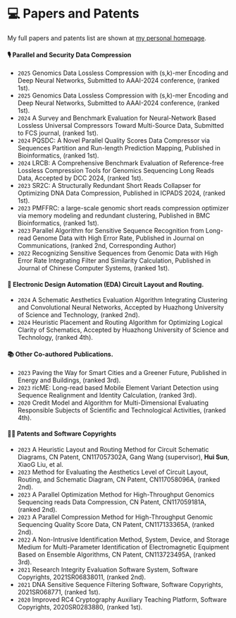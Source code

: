 
# 💻 Papers and Patents

My full papers and patents list are shown at [my personal homepage](https://fahaihi.github.io).

#### 🎙 Parallel and Security Data Compression
- ``2025`` Genomics Data Lossless Compression with (s,k)-mer Encoding and Deep Neural Networks, Submitted to AAAI-2024 conference, (ranked 1st).
- ``2025`` Genomics Data Lossless Compression with (s,k)-mer Encoding and Deep Neural Networks, Submitted to AAAI-2024 conference, (ranked 1st).
- ``2024`` A Survey and Benchmark Evaluation for Neural-Network Based Lossless Universal Compressors Toward Multi-Source Data, Submitted to FCS journal, (ranked 1st).
- ``2024`` PQSDC: A Novel Parallel Quality Scores Data Compressor via Sequences Partition and Run-length Prediction Mapping, Published in Bioinformatics, (ranked 1st).
- ``2024`` LRCB: A Comprehensive Benchmark Evaluation of Reference-free Lossless Compression Tools for Genomics Sequencing Long Reads Data, Accepted by DCC 2024, (ranked 1st).
- ``2023`` SR2C: A Structurally Redundant Short Reads Collapser for Optimizing DNA Data Compression, Published in ICPADS 2024, (ranked 1st).
- ``2023`` PMFFRC: a large-scale genomic short reads compression optimizer via memory modeling and redundant clustering, Published in BMC Bioinformatics, (ranked 1st).
- ``2023`` Parallel Algorithm for Sensitive Sequence Recognition from Long-read Genome Data with High Error Rate, Published in Journal on Communications, (ranked 2nd, Corresponding Author)
- ``2022`` Recognizing Sensitive Sequences from Genomic Data with High Error Rate Integrating Filter and Similarity Calculation, Published in Journal of Chinese Computer Systems, (ranked 1st).


#### 👄 Electronic Design Automation (EDA) Circuit Layout and Routing.
- ``2024`` A Schematic Aesthetics Evaluation Algorithm Integrating Clustering and Convolutional Neural Networks, Accepted by Huazhong University of Science and Technology, (ranked 2nd).
- ``2024`` Heuristic Placement and Routing Algorithm for Optimizing Logical Clarity of Schematics, Accepted by Huazhong University of Science and Technology, (ranked 4th).

#### 📚 Other Co-authored Publications.  
- ``2023`` Paving the Way for Smart Cities and a Greener Future, Published in Energy and Buildings, (ranked 3rd).
- ``2023`` ricME: Long-read based Mobile Element Variant Detection using Sequence Realignment and Identity Calculation, (ranked 3rd).
- ``2020`` Credit Model and Algorithm for Multi-Dimensional Evaluating Responsible Subjects of Scientific and Technological Activities, (ranked 4th).


#### 🧑‍🎨 Patents and Software Copyrights
- ``2023`` A Heuristic Layout and Routing Method for Circuit Schematic Diagrams, CN Patent, CN117057302A, Gang Wang (supervisor), **Hui Sun**, XiaoG Liu, et al. 
- ``2023`` Method for Evaluating the Aesthetics Level of Circuit Layout, Routing, and Schematic Diagram, CN Patent, CN117058096A, (ranked 2nd). 
- ``2023`` A Parallel Optimization Method for High-Throughput Genomics Sequencing reads Data Compression, CN Patent, CN117059181A, (ranked 2nd). 
- ``2023`` A Parallel Compression Method for High-Throughput Genomic Sequencing Quality Score Data, CN Patent, CN117133365A, (ranked 2nd). 
- ``2022`` A Non-Intrusive Identification Method, System, Device, and Storage Medium for Multi-Parameter Identification of Electromagnetic Equipment Based on Ensemble Algorithms, CN Patent, CN113723495A, (ranked 3rd). 
- ``2021`` Research Integrity Evaluation Software System, Software Copyrights, 2021SR06838011, (ranked 2nd).
- ``2021`` DNA Sensitive Sequence Filtering Software, Software Copyrights, 2021SR068771, (ranked 1st).
- ``2020`` Improved RC4 Cryptography Auxiliary Teaching Platform, Software Copyrights, 2020SR0283880, (ranked 1st).